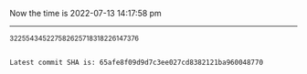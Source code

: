 Now the time is 2022-07-13 14:17:58 pm

---

<small>322554345227582625718318226147376</small>

```txt

Latest commit SHA is: 65afe8f09d9d7c3ee027cd8382121ba960048770
```
